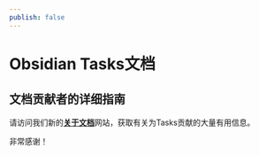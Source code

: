 ```yaml
---
publish: false
---
```


# Obsidian Tasks文档

## 文档贡献者的详细指南

请访问我们新的[**关于文档**](https://publish.obsidian.md/tasks-contributing/Documentation/About+Documentation)网站，获取有关为Tasks贡献的大量有用信息。

非常感谢！
